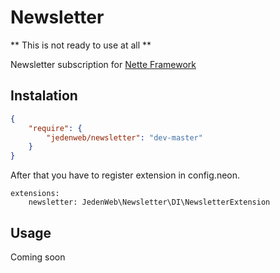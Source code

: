 # Newsletter

** This is not ready to use at all **

Newsletter subscription for [Nette Framework](http://nette.org/)

## Instalation

```json
{
	"require": {
		"jedenweb/newsletter": "dev-master"
	}
}
```

After that you have to register extension in config.neon.

```neon
extensions:
	newsletter: JedenWeb\Newsletter\DI\NewsletterExtension
```

## Usage

Coming soon
